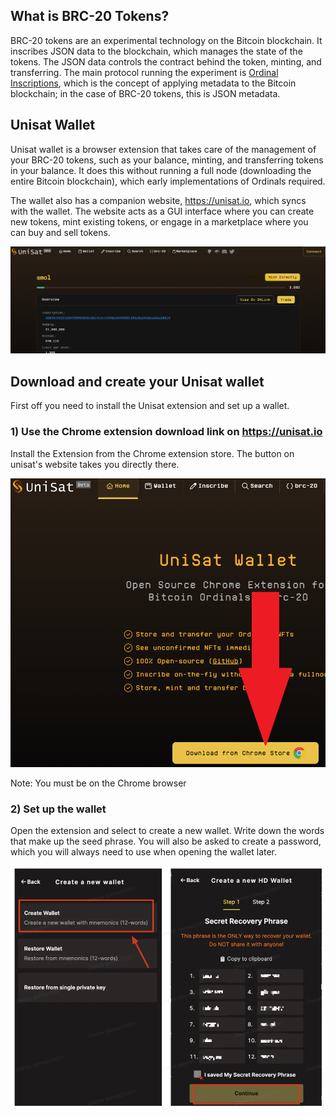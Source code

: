 ## What is BRC-20 Tokens?

BRC-20 tokens are an experimental technology on the Bitcoin blockchain. It inscribes JSON data to the blockchain, which manages the state of the tokens. The JSON data
controls the contract behind the token, minting, and transferring. The main protocol running the experiment is 
[Ordinal Inscriptions](https://research.aimultiple.com/ordinal-inscriptions/tions), which is the concept of applying metadata to the Bitcoin blockchain; in the case
of BRC-20 tokens, this is JSON metadata.

## Unisat Wallet
Unisat wallet is a browser extension that takes care of the management of your BRC-20 tokens, such as your balance, minting, and transferring tokens in 
your balance. It does this without running a full node (downloading the entire Bitcoin blockchain), which early implementations of Ordinals required. 

The wallet also has a companion website, https://unisat.io, which syncs with the wallet. The website acts as a GUI interface where you can create new tokens, 
mint existing tokens, or engage in a marketplace where you can buy and sell tokens.

![Unisat Token Screen](/assets/token-screen.png)

## Download and create your Unisat wallet

First off you need to install the Unisat extension and set up a wallet.

### 1) Use the Chrome extension download link on https://unisat.io
Install the Extension from the Chrome extension store. The button on unisat's website takes you directly there.

![Unisat website extension download button](/assets/unisat-website-download-ext.png)

Note: You must be on the Chrome browser

### 2) Set up the wallet
Open the extension and select to create a new wallet. Write down the words that make up the seed phrase. You will also be asked to create a password, which you
will always need to use when opening the wallet later.

![Unisat Create Wallet](/assets/unisat-create-wallet.png)
